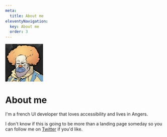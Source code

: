 ```yaml
---
meta:
  title: About me
eleventyNavigation:
  key: About me
  order: 3
---
```


<img src="/assets/images/honk.jpg" class="Avatar" alt="Angry clown with ginger hair avatar" width="120" height="120">

# About me

I'm a french UI developer that loves accessibility and lives in Angers.

I don't know if this is going to be more than a landing page someday so you can follow me on <a href="https://twitter.com/GaetanBt">Twitter</a> if you'd like.
